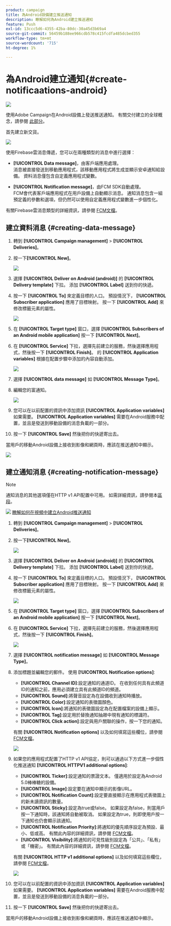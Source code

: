 ```yaml
---
product: campaign
title: 為Android設備建立推送通知
description: 瞭解如何為Android建立推送通知
feature: Push
exl-id: 13ccc5d6-4355-42ba-80dc-30a45d3b69a4
source-git-commit: 56459b188ee966cdb578c415fcdfa485dcbed355
workflow-type: tm+mt
source-wordcount: '715'
ht-degree: 1%

---
```


# 為Android建立通知{#create-notificaations-android}

![](../../assets/common.svg)

使用Adobe Campaign在Android設備上發送推送通知。 有關交付建立的全球概念，請參閱 [此部分](steps-about-delivery-creation-steps.md)。

首先建立新交貨。

![](assets/nmac_delivery_1.png)

使用Firebase雲消息傳遞，您可以在兩種類型的消息中進行選擇：

* **[!UICONTROL Data message]**，由客戶端應用處理。
   <br>消息被直接發送到移動應用程式，該移動應用程式將生成並顯示安卓通知給設備。 資料消息僅包含自定義應用程式變數。

* **[!UICONTROL Notification message]**，由FCM SDK自動處理。
   <br> FCM會代表客戶端應用程式在用戶設備上自動顯示消息。 通知消息包含一組預定義的參數和選項，但仍然可以使用自定義應用程式變數進一步個性化。

有關Firebase雲消息類型的詳細資訊，請參閱 [FCM文檔](https://firebase.google.com/docs/cloud-messaging/concept-options#notifications_and_data_messages)。

## 建立資料消息 {#creating-data-message}

1. 轉到 **[!UICONTROL Campaign management]** > **[!UICONTROL Deliveries]**。

1. 按一下&#x200B;**[!UICONTROL New]**。

   ![](assets/nmac_android_3.png)

1. 選擇 **[!UICONTROL Deliver on Android (android)]** 的 **[!UICONTROL Delivery template]** 下拉。 添加 **[!UICONTROL Label]** 送到你的快遞。

1. 按一下 **[!UICONTROL To]** 來定義目標的人口。 預設情況下， **[!UICONTROL Subscriber application]** 應用了目標映射。 按一下 **[!UICONTROL Add]** 來修改標籤元素的屬性。

   ![](assets/nmac_android_7.png)

1. 在 **[!UICONTROL Target type]** 窗口，選擇 **[!UICONTROL Subscribers of an Android mobile application]** 按一下 **[!UICONTROL Next]**。

1. 在 **[!UICONTROL Service]** 下拉，選擇先前建立的服務，然後選擇應用程式，然後按一下 **[!UICONTROL Finish]**。
的 **[!UICONTROL Application variables]** 根據在配置步驟中添加的內容自動添加。

   ![](assets/nmac_android_6.png)

1. 選擇 **[!UICONTROL data message]** 如 **[!UICONTROL Message Type]**。

1. 編輯您的富通知。

   ![](assets/nmac_android_5.png)

1. 您可以在以前配置的資訊中添加資訊 **[!UICONTROL Application variables]** 如果需要。 **[!UICONTROL Application variables]** 需要在Android服務中配置，並且是發送到移動設備的消息負載的一部分。

1. 按一下 **[!UICONTROL Save]** 然後把你的快遞寄出去。

當用戶的移動Android設備上接收到影像和網頁時，應該在推送通知中顯示。

![](assets/nmac_android_4.png)

## 建立通知消息 {#creating-notification-message}

>[!NOTE]
>
>通知消息的其他選項僅在HTTP v1 API配置中可用。 如需詳細資訊，請參閱本[區段](configuring-the-mobile-application-android.md#android-service-httpv1)。

![](assets/do-not-localize/how-to-video.png) [瞭解如何在視頻中建立Android推送通知](https://experienceleague.adobe.com/docs/campaign-classic-learn/getting-started-with-push-notifications-for-android/configuring-and-sending-push-notifications.html?lang=en#additional-resources)

1. 轉到 **[!UICONTROL Campaign management]** > **[!UICONTROL Deliveries]**。

1. 按一下&#x200B;**[!UICONTROL New]**。

   ![](assets/nmac_android_3.png)

1. 選擇 **[!UICONTROL Deliver on Android (android)]** 的 **[!UICONTROL Delivery template]** 下拉。 添加 **[!UICONTROL Label]** 送到你的快遞。

1. 按一下 **[!UICONTROL To]** 來定義目標的人口。 預設情況下， **[!UICONTROL Subscriber application]** 應用了目標映射。 按一下 **[!UICONTROL Add]** 來修改標籤元素的屬性。

   ![](assets/nmac_android_7.png)

1. 在 **[!UICONTROL Target type]** 窗口，選擇 **[!UICONTROL Subscribers of an Android mobile application]** 按一下 **[!UICONTROL Next]**。

1. 在 **[!UICONTROL Service]** 下拉，選擇先前建立的服務，然後選擇應用程式，然後按一下 **[!UICONTROL Finish]**。

   ![](assets/nmac_android_6.png)

1. 選擇 **[!UICONTROL notification message]** 如 **[!UICONTROL Message Type]**。

1. 添加標題並編輯您的郵件。 使用 **[!UICONTROL Notification options]**:

   * **[!UICONTROL Channel ID]**:設定通知的通道ID。 在收到任何具有此頻道ID的通知之前，應用必須建立具有此頻道ID的頻道。
   * **[!UICONTROL Sound]**:將聲音設定為在設備收到通知時播放。
   * **[!UICONTROL Color]**:設定通知的表徵圖顏色。
   * **[!UICONTROL Icon]**:將通知的表徵圖設定為在配置檔案的設備上顯示。
   * **[!UICONTROL Tag]**:設定用於替換通知抽屜中現有通知的標識符。
   * **[!UICONTROL Click action]**:設定與用戶關聯的操作，按一下您的通知。

   有關 **[!UICONTROL Notification options]** 以及如何填寫這些欄位，請參閱 [FCM文檔](https://firebase.google.com/docs/reference/fcm/rest/v1/projects.messages#androidnotification)。

   ![](assets/nmac_android_8.png)

1. 如果您的應用程式配置了HTTP v1 API協定，則可以通過以下方式進一步個性化推送通知 **[!UICONTROL HTTPV1 additional options]**:

   * **[!UICONTROL Ticker]**:設定通知的票證文本。 僅適用於設定為Android 5.0棒棒糖的設備。
   * **[!UICONTROL Image]**:設定要在通知中顯示的影像URL。
   * **[!UICONTROL Notification Count]**:設定要直接顯示在應用程式表徵圖上的新未讀資訊的數量。
   * **[!UICONTROL Sticky]**:設定為true或false。 如果設定為false，則當用戶按一下通知時，該通知將自動被取消。 如果設定為true，則即使用戶按一下通知也仍會顯示該通知。
   * **[!UICONTROL Notification Priority]**:將通知的優先順序設定為預設、最小、低或高。 有關此內容的詳細資訊，請參閱 [FCM文檔](https://firebase.google.com/docs/reference/fcm/rest/v1/projects.messages#NotificationPriority)。
   * **[!UICONTROL Visibility]**:將通知的可見性級別設定為「公共」、「私有」或「機密」。 有關此內容的詳細資訊，請參閱 [FCM文檔](https://firebase.google.com/docs/reference/fcm/rest/v1/projects.messages#visibility)。

   有關 **[!UICONTROL HTTP v1 additional options]** 以及如何填寫這些欄位，請參閱 [FCM文檔](https://firebase.google.com/docs/reference/fcm/rest/v1/projects.messages#androidnotification)。

   ![](assets/nmac_android_9.png)

1. 您可以在以前配置的資訊中添加資訊 **[!UICONTROL Application variables]** 如果需要。 **[!UICONTROL Application variables]** 需要在Android服務中配置，並且是發送到移動設備的消息負載的一部分。

1. 按一下 **[!UICONTROL Save]** 然後把你的快遞寄出去。

當用戶的移動Android設備上接收到影像和網頁時，應該在推送通知中顯示。
